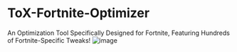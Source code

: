 # ToX-Fortnite-Optimizer
An Optimization Tool Specifically Designed for Fortnite, Featuring Hundreds of Fortnite-Specific Tweaks!
![image](https://cdn.discordapp.com/attachments/1189338852691812452/1344975101803630602/image.png?ex=67c2dd2c&is=67c18bac&hm=e2e02111ef2b68571478bc1bb8d87acd3ee339f8c44ad1e49e343ee2f7281a5e&)
